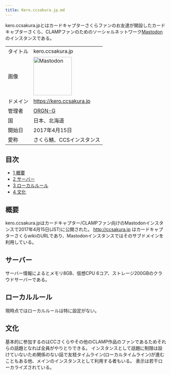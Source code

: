 ```yaml
---
title: Kero.ccsakura.jp.md
---
```

<div>

kero.ccsakura.jpとはカードキャプターさくらファンのお友達が開設したカードキャプターさくら、CLAMPファンのためのソーシャルネットワーク[Mastodon](/Mastodon "Mastodon")のインスタンスである。

|          |                                                                                                                                                                                                                                                                                                        |
|----------|--------------------------------------------------------------------------------------------------------------------------------------------------------------------------------------------------------------------------------------------------------------------------------------------------------|
| タイトル | kero.ccsakura.jp                                                                                                                                                                                                                                                                                       |
| 画像     | [<img src="/images/thumb/0/00/Mastodon_logo.png/120px-Mastodon_logo.png" srcset="/images/thumb/0/00/Mastodon_logo.png/180px-Mastodon_logo.png 1.5x, /images/0/00/Mastodon_logo.png 2x" width="120" height="120" alt="Mastodon" />](/%E3%83%95%E3%82%A1%E3%82%A4%E3%83%AB:Mastodon_logo.png "Mastodon") |
| ドメイン | <a href="https://kero.ccsakura.jp" rel="nofollow">https://kero.ccsakura.jp</a>                                                                                                                                                                                                                         |
| 管理者   | <a href="https://kero.ccsakura.jp/@orgng" rel="nofollow">ORGN-G</a>                                                                                                                                                                                                                                    |
| 国       | 日本、北海道                                                                                                                                                                                                                                                                                           |
| 開始日   | 2017年4月15日                                                                                                                                                                                                                                                                                          |
| 愛称     | さくら鯖、CCSインスタンス                                                                                                                                                                                                                                                                              |

<div>

<div lang="ja" dir="ltr">

## 目次

</div>

-   [1 概要](#.E6.A6.82.E8.A6.81)
-   [2 サーバー](#.E3.82.B5.E3.83.BC.E3.83.90.E3.83.BC)
-   [3 ローカルルール](#.E3.83.AD.E3.83.BC.E3.82.AB.E3.83.AB.E3.83.AB.E3.83.BC.E3.83.AB)
-   [4 文化](#.E6.96.87.E5.8C.96)

</div>

## 概要

kero.ccsakura.jpはカードキャプター/CLAMPファン向けのMastodonインスタンスで2017年4月15日(JST)に公開された。 <a href="http://ccsakura.jp" rel="nofollow">http://ccsakura.jp</a> はカードキャプターさくらwikiのURLであり、Mastodonインスタンスではそのサブドメインを利用している。

## サーバー

サーバー情報によるとメモリ8GB、仮想CPU 6コア、ストレージ200GBのクラウドサーバーである。

## ローカルルール

現時点ではローカルルールは特に設定がない。

## 文化

基本的に参加するのはCCさくらやその他のCLAMP作品のファンであるためそれらの話題となれば全員がやりとりできる。 インスタンスとして話題に制限は設けていないため関係のない話で友枝タイムライン(ローカルタイムライン)が進むこともある他、メインのインスタンスとして利用する者もいる。 表示は若干ローカライズされている。

</div>
